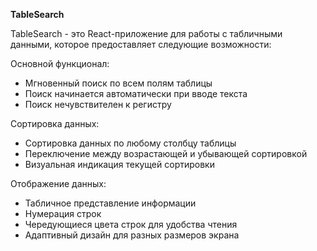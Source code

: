 **TableSearch**

TableSearch - это React-приложение для работы с табличными данными, которое предоставляет следующие возможности:

Основной функционал:

- Мгновенный поиск по всем полям таблицы
- Поиск начинается автоматически при вводе текста
- Поиск нечувствителен к регистру

Сортировка данных:

- Сортировка данных по любому столбцу таблицы
- Переключение между возрастающей и убывающей сортировкой
- Визуальная индикация текущей сортировки

Отображение данных:

- Табличное представление информации
- Нумерация строк
- Чередующиеся цвета строк для удобства чтения
- Адаптивный дизайн для разных размеров экрана
